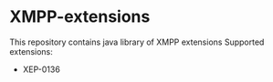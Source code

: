 # XMPP-extensions
This repository contains java library of XMPP extensions
Supported extensions:
* XEP-0136
